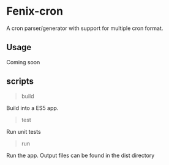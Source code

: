 Fenix-cron
==========

A cron parser/generator with support for multiple cron format.

## Usage

Coming soon

## scripts

> build

Build into a ES5 app.

> test

Run unit tests

> run

Run the app. Output files can be found in the dist directory